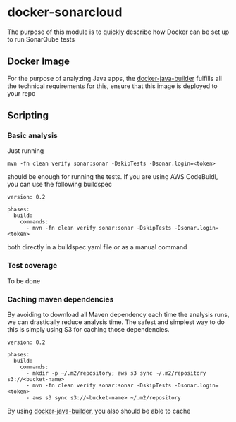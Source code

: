 # docker-sonarcloud

The purpose of this module is to quickly describe how Docker can be set up to run SonarQube tests

## Docker Image

For the purpose of analyzing Java apps, the [docker-java-builder](../docker-java-builder/README.md) fulfills all the technical requirements for this, ensure that this image is deployed to your repo

## Scripting

### Basic analysis

Just running 

```
mvn -fn clean verify sonar:sonar -DskipTests -Dsonar.login=<token> 
```

should be enough for running the tests. If you are using AWS CodeBuidl, you can use the following buildspec 

```
version: 0.2

phases:
  build:
    commands:
      - mvn -fn clean verify sonar:sonar -DskipTests -Dsonar.login=<token>

```

both directly in a buildspec.yaml file or as a manual command

### Test coverage 

To be done

### Caching maven dependencies

By avoiding to download all Maven dependency each time the analysis runs, we can drastically reduce analysis time. The safest and simplest way to do this is simply using S3 for caching those dependencies.

```
version: 0.2

phases:
  build:
    commands:
      - mkdir -p ~/.m2/repository; aws s3 sync ~/.m2/repository s3://<bucket-name>
      - mvn -fn clean verify sonar:sonar -DskipTests -Dsonar.login=<token>
      - aws s3 sync s3://<bucket-name> ~/.m2/repository

```


By using [docker-java-builder](../docker-java-builder/README.md), you also should be able to cache 